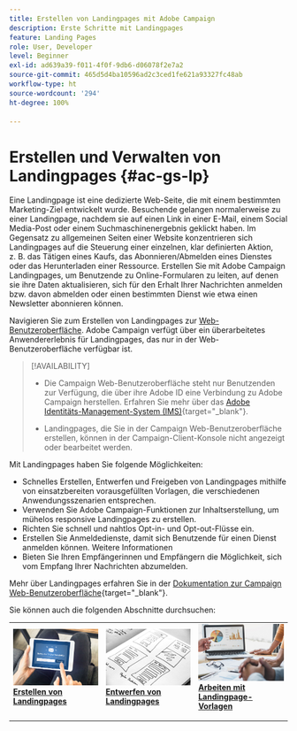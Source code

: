```yaml
---
title: Erstellen von Landingpages mit Adobe Campaign
description: Erste Schritte mit Landingpages
feature: Landing Pages
role: User, Developer
level: Beginner
exl-id: ad639a39-f011-4f0f-9db6-d06078f2e7a2
source-git-commit: 465d5d4ba10596ad2c3ced1fe621a93327fc48ab
workflow-type: ht
source-wordcount: '294'
ht-degree: 100%

---
```


# Erstellen und Verwalten von Landingpages {#ac-gs-lp}

Eine Landingpage ist eine dedizierte Web-Seite, die mit einem bestimmten Marketing-Ziel entwickelt wurde. Besuchende gelangen normalerweise zu einer Landingpage, nachdem sie auf einen Link in einer E-Mail, einem Social Media-Post oder einem Suchmaschinenergebnis geklickt haben. Im Gegensatz zu allgemeinen Seiten einer Website konzentrieren sich Landingpages auf die Steuerung einer einzelnen, klar definierten Aktion, z. B. das Tätigen eines Kaufs, das Abonnieren/Abmelden eines Dienstes oder das Herunterladen einer Ressource. Erstellen Sie mit Adobe Campaign Landingpages, um Benutzende zu Online-Formularen zu leiten, auf denen sie ihre Daten aktualisieren, sich für den Erhalt Ihrer Nachrichten anmelden bzw. davon abmelden oder einen bestimmten Dienst wie etwa einen Newsletter abonnieren können.

Navigieren Sie zum Erstellen von Landingpages zur [Web-Benutzeroberfläche](../start/campaign-ui.md#campaign-web-user-interface-ac-web-ui). Adobe Campaign verfügt über ein überarbeitetes Anwendererlebnis für Landingpages, das nur in der Web-Benutzeroberfläche verfügbar ist.

>[!AVAILABILITY]
>
>* Die Campaign Web-Benutzeroberfläche steht nur Benutzenden zur Verfügung, die über ihre Adobe ID eine Verbindung zu Adobe Campaign herstellen. Erfahren Sie mehr über das [Adobe Identitäts-Management-System (IMS)](https://helpx.adobe.com/de/enterprise/using/identity.html){target="_blank"}.
>
>* Landingpages, die Sie in der Campaign Web-Benutzeroberfläche erstellen, können in der Campaign-Client-Konsole nicht angezeigt oder bearbeitet werden.
>

Mit Landingpages haben Sie folgende Möglichkeiten:

* Schnelles Erstellen, Entwerfen und Freigeben von Landingpages mithilfe von einsatzbereiten vorausgefüllten Vorlagen, die verschiedenen Anwendungsszenarien entsprechen. 
* Verwenden Sie Adobe Campaign-Funktionen zur Inhaltserstellung, um mühelos responsive Landingpages zu erstellen.
* Richten Sie schnell und nahtlos Opt-in- und Opt-out-Flüsse ein.
* Erstellen Sie Anmeldedienste, damit sich Benutzende für einen Dienst anmelden können. Weitere Informationen
* Bieten Sie Ihren Empfängerinnen und Empfängern die Möglichkeit, sich vom Empfang Ihrer Nachrichten abzumelden.


Mehr über Landingpages erfahren Sie in der [Dokumentation zur Campaign Web-Benutzeroberfläche](https://experienceleague.adobe.com/de/docs/campaign-web/v8/landing-pages/get-started-lp){target="_blank"}.

Sie können auch die folgenden Abschnitte durchsuchen:

<table style="table-layout:fixed"><tr style="border: 0;">
<td>
<a href="https://experienceleague.adobe.com/de/docs/campaign-web/v8/landing-pages/create-lp">
<img alt="Lead" src="assets/do-not-localize/lp-subscription.jpeg">
</a>
<div><a href="https://experienceleague.adobe.com/de/docs/campaign-web/v8/landing-pages/create-lp"><strong>Erstellen von Landingpages</strong>
</div>
<p>
</td>
<td>
<a href="https://experienceleague.adobe.com/de/docs/campaign-web/v8/landing-pages/lp-content">
<img alt="Validierung" src="assets/do-not-localize//lp-design.jpg">
</a>
<div>
<a href="https://experienceleague.adobe.com/de/docs/campaign-web/v8/landing-pages/lp-content"><strong>Entwerfen von Landingpages</strong></a>
</div>
<p>
</td>
<td>
<a href="https://experienceleague.adobe.com/de/docs/campaign-web/v8/landing-pages/lp-templates">
<img alt="Validierung" src="assets/do-not-localize/lp-reporting.jpg">
</a>
<div>
<a href="https://experienceleague.adobe.com/de/docs/campaign-web/v8/landing-pages/lp-templates"><strong>Arbeiten mit Landingpage-Vorlagen</strong></a>
</div>
<p>
</td>
</tr></table>
